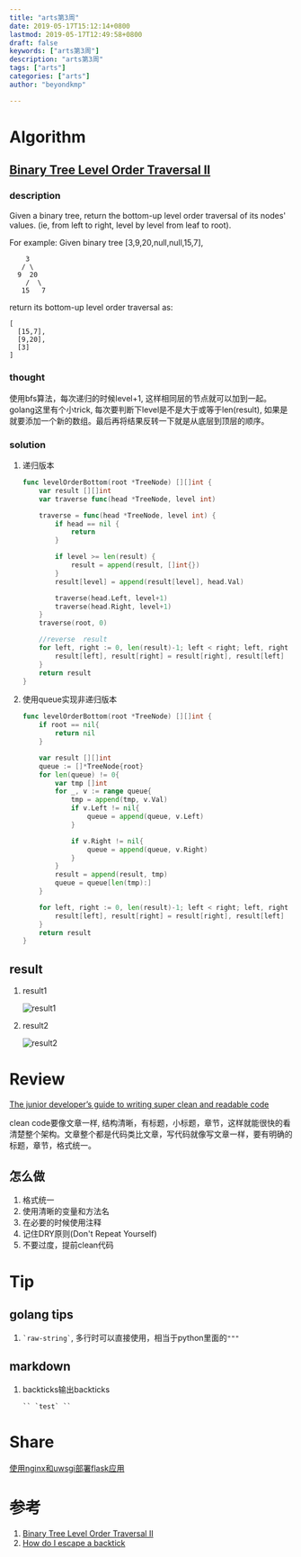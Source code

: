```yaml
---
title: "arts第3周"
date: 2019-05-17T15:12:14+0800
lastmod: 2019-05-17T12:49:58+0800
draft: false
keywords: ["arts第3周"]
description: "arts第3周"
tags: ["arts"]
categories: ["arts"]
author: "beyondkmp"

---
```


# Algorithm

## [Binary Tree Level Order Traversal II](https://leetcode.com/problems/binary-tree-level-order-traversal-ii/)

### description

Given a binary tree, return the bottom-up level order traversal of its nodes' values. (ie, from left to right, level by level from leaf to root).

For example:
Given binary tree [3,9,20,null,null,15,7],

```
    3
   / \
  9  20
    /  \
   15   7
```

return its bottom-up level order traversal as:

```
[
  [15,7],
  [9,20],
  [3]
]
```

<!--more-->

### thought

使用bfs算法，每次递归的时候level+1, 这样相同层的节点就可以加到一起。golang这里有个小trick, 每次要判断下level是不是大于或等于len(result), 如果是就要添加一个新的数组。最后再将结果反转一下就是从底层到顶层的顺序。

### solution

1. 递归版本

    ```go
    func levelOrderBottom(root *TreeNode) [][]int {
        var result [][]int
        var traverse func(head *TreeNode, level int)

        traverse = func(head *TreeNode, level int) {
            if head == nil {
                return
            }

            if level >= len(result) {
                result = append(result, []int{})
            }
            result[level] = append(result[level], head.Val)

            traverse(head.Left, level+1)
            traverse(head.Right, level+1)
        }
        traverse(root, 0)

        //reverse  result
        for left, right := 0, len(result)-1; left < right; left, right = left+1, right-1 {
            result[left], result[right] = result[right], result[left]
        }
        return result
    }

    ```

2. 使用queue实现非递归版本

	```go
	func levelOrderBottom(root *TreeNode) [][]int {
		if root == nil{
			return nil
		}

		var result [][]int
		queue := []*TreeNode{root}
		for len(queue) != 0{
			var tmp []int
			for _, v := range queue{
				tmp = append(tmp, v.Val)
				if v.Left != nil{
					queue = append(queue, v.Left)
				}

				if v.Right != nil{
					queue = append(queue, v.Right)
				}
			}
			result = append(result, tmp)
			queue = queue[len(tmp):]
		}

		for left, right := 0, len(result)-1; left < right; left, right = left+1, right-1{
			result[left], result[right] = result[right], result[left]
		}
		return result
	}
	```


## result

1. result1

    ![result1](/imgs/arts/1/result.png)

2. result2

    ![result2](/imgs/arts/1/result2.png)

# Review

[The junior developer’s guide to writing super clean and readable code](https://medium.freecodecamp.org/the-junior-developers-guide-to-writing-super-clean-and-readable-code-cd2568e08aae)

clean code要像文章一样, 结构清晰，有标题，小标题，章节，这样就能很快的看清楚整个架构。文章整个都是代码类比文章，写代码就像写文章一样，要有明确的标题，章节，格式统一。

## 怎么做

1. 格式统一
2. 使用清晰的变量和方法名
3. 在必要的时候使用注释
4. 记住DRY原则(Don't Repeat Yourself)
5. 不要过度，提前clean代码


# Tip

## golang tips

1. `` `raw-string` ``, 多行时可以直接使用，相当于python里面的`"""`

## markdown

1. backticks输出backticks

    ```
    `` `test` ``
    ```

# Share

[使用nginx和uwsgi部署flask应用](https://github.com/beyondkmp/flask_deploy)

# 参考

1. [Binary Tree Level Order Traversal II](https://leetcode.com/problems/binary-tree-level-order-traversal-ii/)
2. [How do I escape a backtick](https://meta.stackexchange.com/questions/82718/how-do-i-escape-a-backtick-within-in-line-code-in-markdown)

